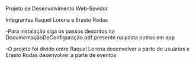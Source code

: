Projeto de Desenvolvimento Web-Sevidor

Integrantes Raquel Lorena e Erasto Rodas

-Para instalação siga os passos descritos na DocumentaçãoDeConfiguração.pdf presente na pasta outros em app

-O projeto foi divido entre Raquel Lorena desenvolver a parte de usuários e Erasto Rodas desenvolver a parte de eventos
